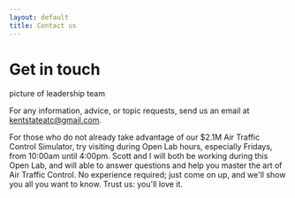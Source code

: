 ```yaml
---
layout: default
title: Contact us
---
```


# Get in touch

picture of leadership team

For any information, advice, or topic requests, send us an email at <kentstateatc@gmail.com>. 

For those who do not already take advantage of our $2.1M Air Traffic Control Simulator, try visiting during Open Lab hours, especially Fridays, from 10:00am until 4:00pm. Scott and I will both be working during this Open Lab, and will able to answer questions and help you master the art of Air Traffic Control. No experience required; just come on up, and we'll show you all you want to know. Trust us: you'll love it.